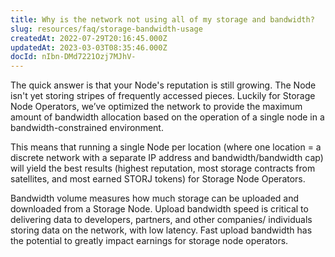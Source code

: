 ```yaml
---
title: Why is the network not using all of my storage and bandwidth?
slug: resources/faq/storage-bandwidth-usage
createdAt: 2022-07-29T20:16:45.000Z
updatedAt: 2023-03-03T08:35:46.000Z
docId: nIbn-DMd7221Ozj7MJhV-
---
```


The quick answer is that your Node's reputation is still growing. The Node isn't yet storing stripes of frequently accessed pieces. Luckily for Storage Node Operators, we’ve optimized the network to provide the maximum amount of bandwidth allocation based on the operation of a single node in a bandwidth-constrained environment.&#x20;

This means that running a single Node per location (where one location = a discrete network with a separate IP address and bandwidth/bandwidth cap) will yield the best results (highest reputation, most storage contracts from satellites, and most earned STORJ tokens) for Storage Node Operators.

Bandwidth volume measures how much storage can be uploaded and downloaded from a Storage Node. Upload bandwidth speed is critical to delivering data to developers, partners, and other companies/ individuals storing data on the network, with low latency. Fast upload bandwidth has the potential to greatly impact earnings for storage node operators.
